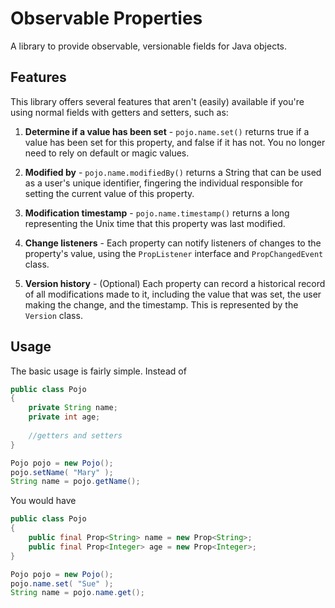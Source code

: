 # Observable Properties #

A library to provide observable, versionable fields for Java objects.

## Features ##

This library offers several features that aren't (easily) available if 
you're using normal fields with getters and setters, such as:

1.  **Determine if a value has been set** - `pojo.name.set()` returns true if
    a value has been set for this property, and false if it has not. You no 
    longer need to rely on default or magic values.

1.  **Modified by** - `pojo.name.modifiedBy()` returns a String that can be 
    used as a user's unique identifier, fingering the individual responsible
    for setting the current value of this property.

1.  **Modification timestamp** - `pojo.name.timestamp()` returns a long 
    representing the Unix time that this property was last modified.

1.  **Change listeners** - Each property can notify listeners of changes to 
    the property's value, using the `PropListener` interface and 
    `PropChangedEvent` class.

1.  **Version history** - (Optional) Each property can record a historical 
    record of all modifications made to it, including the value that was set,
    the user making the change, and the timestamp. This is represented by the
    `Version` class.

## Usage ##

The basic usage is fairly simple. Instead of

```java
public class Pojo
{
    private String name;
    private int age;
    
    //getters and setters
}

Pojo pojo = new Pojo();
pojo.setName( "Mary" );
String name = pojo.getName();
```

You would have

```java
public class Pojo
{
    public final Prop<String> name = new Prop<String>;
    public final Prop<Integer> age = new Prop<Integer>;
}

Pojo pojo = new Pojo();
pojo.name.set( "Sue" );
String name = pojo.name.get();
```
